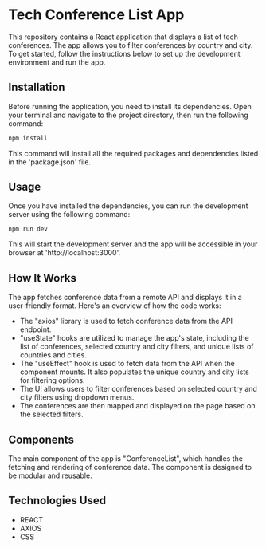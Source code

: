 # **Tech Conference List App**
This repository contains a React application that displays a list of tech conferences. The app allows you to filter conferences by country and city. To get started, follow the instructions below to set up the development environment and run the app.

## **Installation**

Before running the application, you need to install its dependencies. Open your terminal and navigate to the project directory, then run the following command:
```bash
npm install
```
This command will install all the required packages and dependencies listed in the 'package.json' file.

## **Usage**
Once you have installed the dependencies, you can run the development server using the following command:
```bash
npm run dev
```
This will start the development server and the app will be accessible in your browser at 'http://localhost:3000'.
## **How It Works**
The app fetches conference data from a remote API and displays it in a user-friendly format. Here's an overview of how the code works:
- The "axios" library is used to fetch conference data from the API endpoint.
- "useState" hooks are utilized to manage the app's state, including the list of conferences, selected country and city filters, and unique lists of countries and cities.
- The "useEffect" hook is used to fetch data from the API when the component mounts. It also populates the unique country and city lists for filtering options.
- The UI allows users to filter conferences based on selected country and city filters using dropdown menus.
- The conferences are then mapped and displayed on the page based on the selected filters.

## **Components**
The main component of the app is "ConferenceList", which handles the fetching and rendering of conference data. The component is designed to be modular and reusable.
## **Technologies Used**
- REACT
- AXIOS
- CSS
